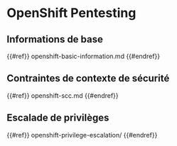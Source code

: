 # OpenShift Pentesting

## Informations de base

{{#ref}}
openshift-basic-information.md
{{#endref}}

## Contraintes de contexte de sécurité

{{#ref}}
openshift-scc.md
{{#endref}}

## Escalade de privilèges

{{#ref}}
openshift-privilege-escalation/
{{#endref}}
